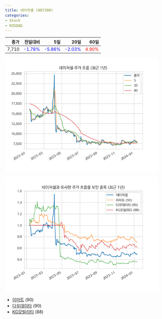 ```yaml
---
title: 네이처셀 (007390)
categories:
- Stock
- KOSDAQ
---
```


|종가|전일대비|5일|20일|60일|
|---:|-------:|--:|---:|---:|
|7,710|<span style="color: blue">-1.78%</span>|<span style="color: blue">-5.86%</span>|<span style="color: blue">-2.03%</span>|<span style="color: red">4.90%</span>|


<!-- more -->

![007390](/assets/images/stock/007390.png)

![007390](/assets/images/stock/007390_sim.png)

- [이마트](/139480/) (90)
- [다우데이타](/032190/) (90)
- [KG모빌리티](//003620/) (88)